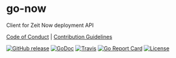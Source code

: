# go-now

Client for Zeit Now deployment API

[Code of Conduct](./CODE_OF_CONDUCT.md) |
[Contribution Guidelines](./.github/CONTRIBUTING.md)

[![GitHub release](https://img.shields.io/github/tag/manifoldco/go-now.svg?label=latest)](https://github.com/manifoldco/go-now/releases)
[![GoDoc](https://img.shields.io/badge/godoc-reference-blue.svg)](https://godoc.org/github.com/manifoldco/go-now)
[![Travis](https://img.shields.io/travis/manifoldco/go-now/master.svg)](https://travis-ci.org/manifoldco/go-now)
[![Go Report Card](https://goreportcard.com/badge/github.com/manifoldco/go-now)](https://goreportcard.com/report/github.com/manifoldco/go-now)
[![License](https://img.shields.io/badge/license-BSD-blue.svg)](./LICENSE.md)
